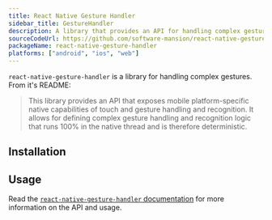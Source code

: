 ```yaml
---
title: React Native Gesture Handler
sidebar_title: GestureHandler
description: A library that provides an API for handling complex gestures.
sourceCodeUrl: https://github.com/software-mansion/react-native-gesture-handler
packageName: react-native-gesture-handler
platforms: ["android", "ios", "web"]
---
```


`react-native-gesture-handler` is a library for handling complex gestures. From it's README:

> This library provides an API that exposes mobile platform-specific native capabilities of touch and gesture handling and recognition. It allows for defining complex gesture handling and recognition logic that runs 100% in the native thread and is therefore deterministic.

## Installation

## Usage

Read the [`react-native-gesture-handler` documentation](https://docs.swmansion.com/react-native-gesture-handler/) for more information on the API and usage.